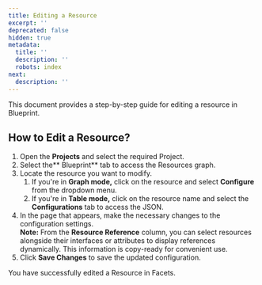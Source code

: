 ```yaml
---
title: Editing a Resource
excerpt: ''
deprecated: false
hidden: true
metadata:
  title: ''
  description: ''
  robots: index
next:
  description: ''
---
```

This document provides a step-by-step guide for editing a resource in Blueprint.

## How to Edit a Resource?

1. Open the **Projects** and select the required Project.
2. Select the** Blueprint** tab to access the Resources graph.
3. Locate the resource you want to modify.
   1. If you're in **Graph mode,** click on the resource and select **Configure** from the dropdown menu.
   2. If you're in **Table mode,** click on the resource name and select the **Configurations** tab to access the JSON.
4. In the page that appears, make the necessary changes to the configuration settings.  
   **Note:** From the **Resource Reference** column, you can select resources alongside their interfaces or attributes to display references dynamically. This information is copy-ready for convenient use.
5. Click **Save Changes** to save the updated configuration.

You have successfully edited a Resource in Facets.